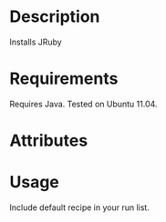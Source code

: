 Description
===========

Installs JRuby

Requirements
============

Requires Java. Tested on Ubuntu 11.04.

Attributes
==========

Usage
=====

Include default recipe in your run list.
